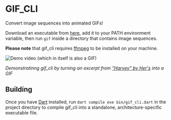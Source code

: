 # GIF_CLI

Convert image sequences into animated GIFs!

Download an executable from [here](https://github.com/doodlezucc/gif_cli/releases), add it to your PATH environment variable,
then run `gif` inside a directory that contains image sequences.

**Please note** that gif_cli requires [ffmpeg](https://www.ffmpeg.org/) to be installed
on your machine.

![Demo video (which in itself is also a GIF)](demo.gif)

*Demonstratinng gif_cli by turning an excerpt from ["Harvey" by Her's](https://www.youtube.com/watch?v=8gnSgWRCV1A)
into a GIF*

## Building

Once you have [Dart](https://dart.dev/get-dart) installed, run
`dart compile exe bin/gif_cli.dart`
in the project directory to compile gif_cli into a standalone, architecture-specific executable file.
